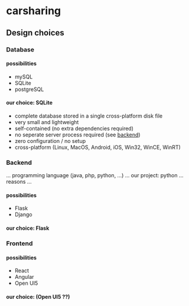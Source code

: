 # carsharing

## Design choices


### Database
#### possibilities
- mySQL
- SQLite
- postgreSQL
#### our choice: SQLite
- complete database stored in a single cross-platform disk file
- very small and lightweight
- self-contained (no extra dependencies required)
- no seperate server process required (see [backend](abcd))
- zero configuration / no setup
- cross-platform (Linux, MacOS, Android, iOS, Win32, WinCE, WinRT)

### <a name="abcd"></a>Backend
... programming language (java, php, python, ...) ... our project: python ... reasons ...
#### possibilities
- Flask
- Django
#### our choice: Flask

### Frontend
#### possibilities
- React
- Angular
- Open UI5
#### our choice: (Open UI5 ??)
